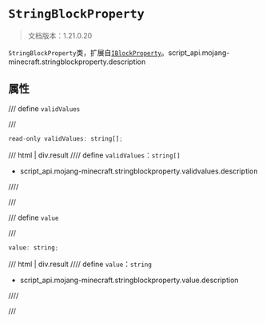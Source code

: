 # `StringBlockProperty`

> 文档版本：1.21.0.20

`StringBlockProperty`类，扩展自[`IBlockProperty`](./iblockproperty.md)。script_api.mojang-minecraft.stringblockproperty.description

## 属性

/// define
`validValues`


///

```js
read-only validValues: string[];
```

/// html | div.result
//// define
`validValues`：`string[]`

- script_api.mojang-minecraft.stringblockproperty.validvalues.description


////

///


/// define
`value`


///

```js
value: string;
```

/// html | div.result
//// define
`value`：`string`

- script_api.mojang-minecraft.stringblockproperty.value.description


////

///

